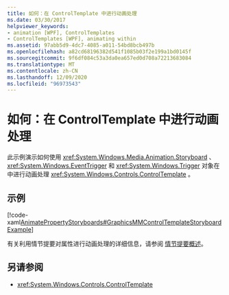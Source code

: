 ```yaml
---
title: 如何：在 ControlTemplate 中进行动画处理
ms.date: 03/30/2017
helpviewer_keywords:
- animation [WPF], ControlTemplates
- ControlTemplates [WPF], animating within
ms.assetid: 97abb5d9-4dc7-4085-a011-54bd8bcb497b
ms.openlocfilehash: a82cd68196382d541f1085b03f2e199a1bd0145f
ms.sourcegitcommit: 9f6df084c53a3da0ea657ed0d708a72213683084
ms.translationtype: MT
ms.contentlocale: zh-CN
ms.lasthandoff: 12/09/2020
ms.locfileid: "96973543"
---
```

# <a name="how-to-animate-in-a-controltemplate"></a>如何：在 ControlTemplate 中进行动画处理
此示例演示如何使用 <xref:System.Windows.Media.Animation.Storyboard> 、 <xref:System.Windows.EventTrigger> 和 <xref:System.Windows.Trigger> 对象在中进行动画处理 <xref:System.Windows.Controls.ControlTemplate> 。  
  
## <a name="example"></a>示例  
 [!code-xaml[AnimatePropertyStoryboards#GraphicsMMControlTemplateStoryboardExample](~/samples/snippets/xaml/VS_Snippets_Wpf/AnimatePropertyStoryboards/XAML/ControlTemplateStoryboardExample.xaml#graphicsmmcontroltemplatestoryboardexample)]  
  
 有关利用情节提要对属性进行动画处理的详细信息，请参阅 [情节提要概述](storyboards-overview.md)。  
  
## <a name="see-also"></a>另请参阅

- <xref:System.Windows.Controls.ControlTemplate>
